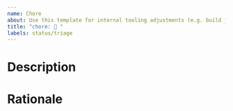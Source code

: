 ```yaml
---
name: Chore
about: Use this template for internal tooling adjustments (e.g. build jobs, internal package updates, ...).
title: "chore: 🔧 "
labels: status/triage
---
```


# Description

<!--
Please provide a description of the new feature, e.g. what it should do, and how it should behave.
-->

# Rationale

<!--
What is the use-case and the requirement to be solved?
-->
